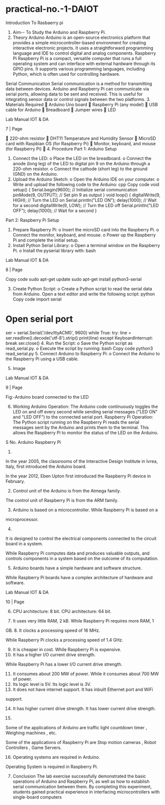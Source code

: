# practical-no.-1-DAIOT
Introduction To Rasbaerry pi
1. Aim-- To Study the Arduino and Raspberry Pi.
2. Theory
Arduino
Arduino is an open-source electronics platform that provides a simple microcontroller-based
environment for creating interactive electronic projects. It uses a straightforward programming
language and IDE to control digital and analog components.
Raspberry Pi
Raspberry Pi is a compact, versatile computer that runs a full operating system and can interface
with external hardware through its GPIO pins. It supports various programming languages,
including Python, which is often used for controlling hardware.

Serial Communication
Serial communication is a method for transmitting data between devices. Arduino and Raspberry
Pi can communicate via serial ports, allowing data to be sent and received. This is useful for
integrating sensor data or control signals between the two platforms.
3. Materials Required
 Arduino Uno board
 Raspberry Pi (any model)
 USB cable for Arduino
 Breadboard
 Jumper wires
 LED

Lab Manual IOT &amp; DA

7 | Page

 220-ohm resistor
 DHT11 Temperature and Humidity Sensor
 MicroSD card with Raspbian OS (for Raspberry Pi)
 Monitor, keyboard, and mouse (for Raspberry Pi)

4. Procedure
Part 1: Arduino Setup
1. Connect the LED:
o Place the LED on the breadboard.
o Connect the anode (long leg) of the LED to digital pin 9 on the Arduino through a
220-ohm resistor.
o Connect the cathode (short leg) to the ground (GND) on the Arduino.
2. Upload the Arduino Sketch:
o Open the Arduino IDE on your computer.
o Write and upload the following code to the Arduino:
cpp
Copy code
void setup() {
Serial.begin(9600); // Initialize serial communication
pinMode(9, OUTPUT); // Set pin 9 as output
}
void loop() {
digitalWrite(9, HIGH); // Turn the LED on
Serial.println(&quot;LED ON&quot;);
delay(1000); // Wait for a second
digitalWrite(9, LOW); // Turn the LED off
Serial.println(&quot;LED OFF&quot;);
delay(1000); // Wait for a second
}

Part 2: Raspberry Pi Setup
1. Prepare Raspberry Pi:
o Insert the microSD card into the Raspberry Pi.
o Connect the monitor, keyboard, and mouse.
o Power up the Raspberry Pi and complete the initial setup.
2. Install Python Serial Library:
o Open a terminal window on the Raspberry Pi.
o Install the pyserial library with:
bash

Lab Manual IOT &amp; DA

8 | Page

Copy code
sudo apt-get update
sudo apt-get install python3-serial

3. Create Python Script:
o Create a Python script to read the serial data from Arduino. Open a text editor and
write the following script:
python
Copy code
import serial
# Open serial port
ser = serial.Serial(&#39;/dev/ttyACM0&#39;, 9600)
while True:
try:
line = ser.readline().decode(&#39;utf-8&#39;).strip()
print(line)
except KeyboardInterrupt:
break
ser.close()
4. Run the Script:
o Save the Python script as read_serial.py.
o Execute the script by running:
bash
Copy code
python3 read_serial.py
5. Connect Arduino to Raspberry Pi:
o Connect the Arduino to the Raspberry Pi using a USB cable.

5. Image

Lab Manual IOT &amp; DA

9 | Page

Fig:-Arduino board connected to the LED

6. Working
Arduino Operation:
The Arduino code continuously toggles the LED on and off every second while sending serial
messages (&quot;LED ON&quot; and &quot;LED OFF&quot;) to the connected serial port.
Raspberry Pi Operation:
The Python script running on the Raspberry Pi reads the serial messages sent by the Arduino and
prints them to the terminal. This allows the Raspberry Pi to monitor the status of the LED on the
Arduino.

S
No.
Arduino Raspberry Pi

1.
In the year 2005, the classrooms of
the Interactive Design Institute in
Ivrea, Italy, first introduced the
Arduino board.

In the year 2012, Eben Upton first
introduced the Raspberry Pi device in
February.

2. Control unit of the Arduino is from
the Atmega family.

The control unit of Raspberry Pi is from the
ARM family.

3. Arduino is based on a microcontroller. While Raspberry Pi is based on a

microprocessor.

4.
It is designed to control the electrical
components connected to the circuit
board in a system.

While Raspberry Pi computes data and
produces valuable outputs, and controls
components in a system based on the
outcome of its computation.

5. Arduino boards have a simple
hardware and software structure.

While Raspberry Pi boards have a complex
architecture of hardware and software.

Lab Manual IOT &amp; DA

10 | Page

6. CPU architecture: 8 bit. CPU architecture: 64 bit.

7. It uses very little RAM, 2 kB. While Raspberry Pi requires more RAM, 1

GB.
8. It clocks a processing speed of 16
MHz.

While Raspberry Pi clocks a processing
speed of 1.4 GHz.

9. It is cheaper in cost. While Raspberry Pi is expensive.
10. It has a higher I/O current drive
strength.

While Raspberry Pi has a lower I/O current
drive strength.

11. It consumes about 200 MW of power. While it consumes about 700 MW of power.
12. Its logic level is 5V. Its logic level is 3V.
13. It does not have internet support. It has inbuilt Ethernet port and WiFi

support.

14. It has higher current drive strength. It has lower current drive strength.

15.
Some of the applications of Arduino
are traffic light countdown timer ,
Weighing machines , etc.

Some of the applications of Raspberry Pi are
Stop motion cameras , Robot Controllers ,
Game Servers.

16. Operating systems are required in
Arduino.

Operating System is required in Raspberry
Pi.

7. Conclusion
The lab exercise successfully demonstrated the basic operations of Arduino and Raspberry Pi, as
well as how to establish serial communication between them. By completing this experiment,
students gained practical experience in interfacing microcontrollers with single-board computers
